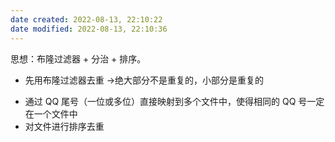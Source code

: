 ```yaml
---
date created: 2022-08-13, 22:10:22
date modified: 2022-08-13, 22:10:36
---
```


思想：布隆过滤器 + 分治 + 排序。

- 先用布隆过滤器去重 ->绝大部分不是重复的，小部分是重复的
* 通过 QQ 尾号（一位或多位）直接映射到多个文件中，使得相同的 QQ 号一定在一个文件中
* 对文件进行排序去重
